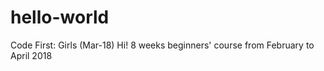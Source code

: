 # hello-world
Code First: Girls (Mar-18)
Hi! 
8 weeks beginners' course from February to April 2018
